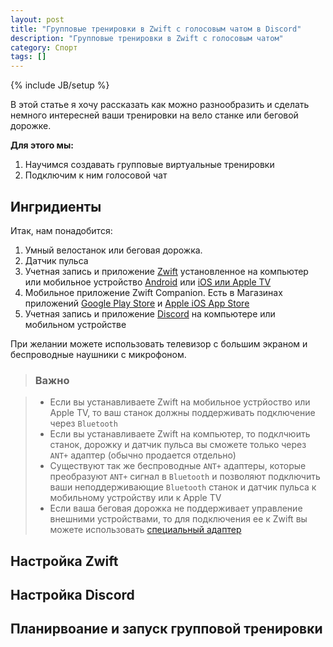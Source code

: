 ```yaml
---
layout: post
title: "Групповые тренировки в Zwift с голосовым чатом в Discord"
description: "Групповые тренировки в Zwift с голосовым чатом"
category: Спорт
tags: []
---
```

{% include JB/setup %}

В этой статье я хочу рассказать как можно разнообразить и сделать немного интересней ваши тренировки на вело станке или беговой дорожке.

**Для этого мы:**

1. Научимся создавать групповые виртуальные тренировки
2. Подключим к ним голосовой чат

## Ингридиенты

Итак, нам понадобится:

1. Умный велостанок или беговая дорожка.
2. Датчик пульса
2. Учетная запись и приложение [Zwift](https://zwift.com/) установленное на компьютер или мобильное устройство [Android](https://play.google.com/store/apps/details?id=com.zwift.zwiftgame) или [iOS или Apple TV](https://apps.apple.com/ru/app/zwift-ride-and-run/id1134655040)
3. Мобильное приложение Zwift Companion. Есть в Магазинах приложений [Google Play Store](https://play.google.com/store/apps/details?id=com.zwift.android.prod) и [Apple iOS App Store](https://itunes.apple.com/us/app/zwift-mobile-link/id934083691?mt=8)
4. Учетная запись и приложение [Discord](https://discordapp.com) на компьютере или мобильном устройстве

При желании можете использовать телевизор с большим экраном и беспроводные наушники с микрофоном.

> ### Важно

> - Если вы устанавливаете Zwift на мобильное устрйоство или Apple TV, то ваш станок должны поддерживать подключение через `Bluetooth`
> - Если вы устанавливаете Zwift на компьютер, то подклчюить станок, дорожку и датчик пульса вы сможете только через `ANT+` адаптер (обычно продается отдельно)
> - Существуют так же беспроводные `ANT+` адаптеры, которые преобразуют `ANT+` сигнал в `Bluetooth` и позволяют подключить ваши неподдерживающие `Bluetooth` станок и датчик пульса к мобильному устройству или к Apple TV
> - Если ваша беговая дорожка не поддерживает управление внешними устройствами, то для подключения ее к Zwift вы можете использовать [специальный адаптер](https://npe-inc.com/runn-smart-treadmill-sensor/)

## Настройка Zwift

## Настройка Discord

## Планирвоание и запуск групповой тренировки
